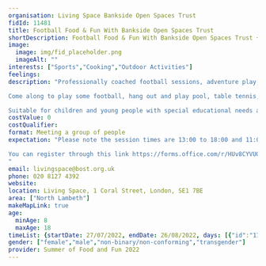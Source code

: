 ```yaml
---
organisation: Living Space Bankside Open Spaces Trust
fidId: 11481
title: Football Food & Fun With Bankside Open Spaces Trust
shortDescription: Football Food & Fun With Bankside Open Spaces Trust + description
image:
  image: img/fid_placeholder.png
  imageAlt: ""
interests: ["Sports","Cooking","Outdoor Activities"]
feelings:
description: "Professionally coached football sessions, adventure play, pool, table tennis, Xbox. cookery and food.

Come along to play some football, hang out and play pool, table tennis, help prepare lunch, learn nutrition or enjoy the adventure playground.

Suitable for children and young people with special educational needs and disabilities"
costValue: 0
costQualifier: 
format: Meeting a group of people
expectation: "Please note the session times are 13:00 to 18:00 and 11:00 to 16:00, contact the provider for more information. 

You can register through this link https://forms.office.com/r/HUv8CYVU00
"
email: livingspace@bost.org.uk
phone: 020 8127 4392
website: 
location: Living Space, 1 Coral Street, London, SE1 7BE
area: ["North Lambeth"]
makeMapLink: true
age:
  minAge: 8
  maxAge: 18
timeList: {startDate: 27/07/2022, endDate: 26/08/2022, days: [{"id":"11481","fis_provider_name":"Football Food & Fun With Bankside Open Spaces Trust","day":"Monday","start_time":"11:00 AM","end_time":"6:00 PM"},{"id":"11481","fis_provider_name":"Football Food & Fun With Bankside Open Spaces Trust","day":"Tuesday","start_time":"11:00 AM","end_time":"6:00 PM"},{"id":"11481","fis_provider_name":"Football Food & Fun With Bankside Open Spaces Trust","day":"Wednesday","start_time":"11:00 AM","end_time":"6:00 PM"},{"id":"11481","fis_provider_name":"Football Food & Fun With Bankside Open Spaces Trust","day":"Thursday","start_time":"11:00 AM","end_time":"6:00 PM"},{"id":"11481","fis_provider_name":"Football Food & Fun With Bankside Open Spaces Trust","day":"Friday","start_time":"11:00 AM","end_time":"6:00 PM"}] }
gender: ["female","male","non-binary/non-conforming","transgender"]
provider: Summer of Food and Fun 2022
---
```


